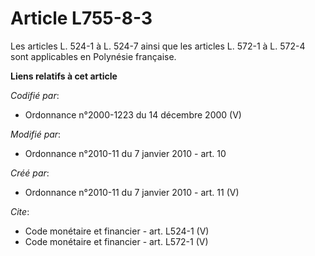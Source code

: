 # Article L755-8-3

Les articles L. 524-1 à L. 524-7 ainsi que les articles L. 572-1 à L. 572-4 sont applicables en Polynésie française.

**Liens relatifs à cet article**

_Codifié par_:

  - Ordonnance n°2000-1223 du 14 décembre 2000 (V)

_Modifié par_:

  - Ordonnance n°2010-11 du 7 janvier 2010 - art. 10

_Créé par_:

  - Ordonnance n°2010-11 du 7 janvier 2010 - art. 11 (V)

_Cite_:

  - Code monétaire et financier - art. L524-1 (V)
  - Code monétaire et financier - art. L572-1 (V)
